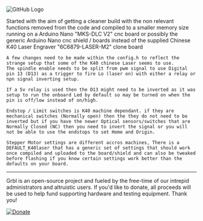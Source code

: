 ![GitHub Logo](https://github.com/gnea/gnea-Media/blob/master/Grbl%20Logo/Grbl%20Logo%20250px.png?raw=true)

Started with the aim of getting a cleaner build with the non relevant functions removed from the code and compiled to a smaller memory size running on a Arduino Nano "MKS-DLC V2" cnc board or possibly the generic Arduino Nano cnc shield / boards instead of the supplied Chinese K40 Laser Engraver "6C6879-LASER-M2" clone board


```
A few changes need to be made within the config.h to reflect the strange setup that some of the K40 chinese Laser seems to use.
The spindle enable needs to be split from pwm signal to use Digital pin 13 (D13) as a trigger to fire Lo (laser on) with either a relay or npn signal inverting setup.

If a 5v relay is used then the D13 might need to be inverted as it was setup to run the onboard Led by default so may be turned on when the pin is off/low instead of on/high. 

Endstop / Limit switches is K40 machine dependant. if they are mechanical switches (Normally open) then the they do not need to be inverted but if you have the newer Optical sensors/switches that are Normally Closed (NC) then you need to invert the signal or you will not be able to use the endstops to set Home and Origin.

Stepper Motor settings are different accros machines, There is a DEFAULT_K40laser that has a generic set of settings that should work once compiled and uploaded to the board/shield and can also be tweaked before flashing if you know certain settings work better than the defaults on your board.

```

-------------
Grbl is an open-source project and fueled by the free-time of our intrepid administrators and altruistic users. If you'd like to donate, all proceeds will be used to help fund supporting hardware and testing equipment. Thank you!

[![Donate](https://www.paypalobjects.com/en_US/i/btn/btn_donate_LG.gif)](https://www.paypal.com/cgi-bin/webscr?cmd=_s-xclick&hosted_button_id=CUGXJHXA36BYW)
